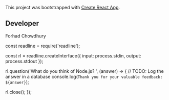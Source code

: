 This project was bootstrapped with [Create React App](https://github.com/facebook/create-react-app).

## Developer

Forhad Chowdhury

const readline = require('readline');

const rl = readline.createInterface({
  input: process.stdin,
  output: process.stdout
});

rl.question('What do you think of Node.js? ', (answer) => {
  // TODO: Log the answer in a database
  console.log(`Thank you for your valuable feedback: ${answer}`);

  rl.close();
});
